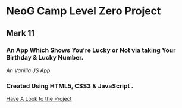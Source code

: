 # NeoG Camp Level Zero Project
## Mark 11
### An App Which Shows You're Lucky or Not via taking Your Birthday & Lucky Number.  
*An Vanilla JS App*

### Created Using HTML5, CSS3 & JavaScript .



[Have A Look to the Project](https://lucky-check.netlify.app/)

